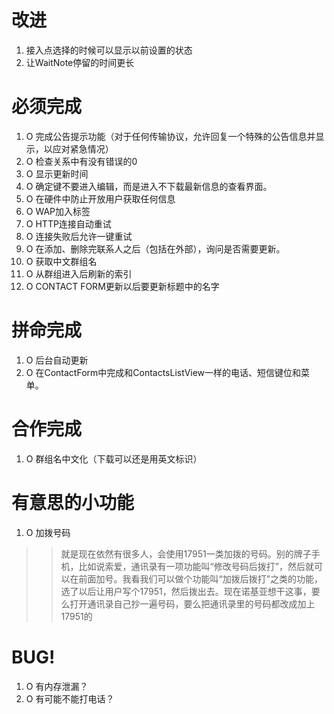 # 改进 #
  1. 接入点选择的时候可以显示以前设置的状态
  1. 让WaitNote停留的时间更长

# 必须完成 #
  1. O 完成公告提示功能（对于任何传输协议，允许回复一个特殊的公告信息并显示，以应对紧急情况）
  1. O 检查关系中有没有错误的0
  1. O 显示更新时间
  1. O 确定键不要进入编辑，而是进入不下载最新信息的查看界面。
  1. O 在硬件中防止开放用户获取任何信息
  1. O WAP加入标签
  1. O HTTP连接自动重试
  1. O 连接失败后允许一键重试
  1. O 在添加、删除完联系人之后（包括在外部），询问是否需要更新。
  1. O 获取中文群组名
  1. O 从群组进入后刷新的索引
  1. O CONTACT FORM更新以后要更新标题中的名字
# 拼命完成 #
  1. O 后台自动更新
  1. O 在ContactForm中完成和ContactsListView一样的电话、短信键位和菜单。
# 合作完成 #
  1. O 群组名中文化（下载可以还是用英文标识）
# 有意思的小功能 #
  1. O 加拨号码
> > 就是现在依然有很多人，会使用17951一类加拨的号码。别的牌子手机，比如说索爱，通讯录有一项功能叫“修改号码后拨打”，然后就可以在前面加号。我看我们可以做个功能叫“加拨后拨打”之类的功能，选了以后让用户写个17951，然后拨出去。现在诺基亚想干这事，要么打开通讯录自己抄一遍号码，要么把通讯录里的号码都改成加上17951的
# BUG! #
  1. O 有内存泄漏？
  1. O 有可能不能打电话？